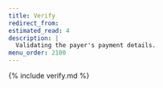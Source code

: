 ```yaml
---
title: Verify
redirect_from:
estimated_read: 4
description: |
  Validating the payer's payment details.
menu_order: 2100
---
```


{% include verify.md %}
